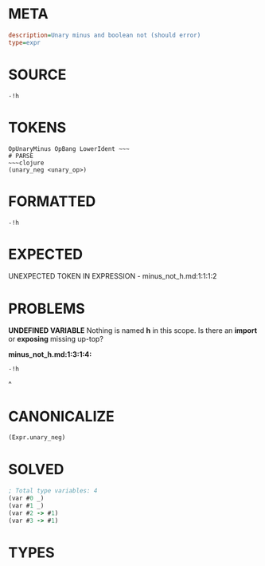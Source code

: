 # META
~~~ini
description=Unary minus and boolean not (should error)
type=expr
~~~
# SOURCE
~~~roc
-!h
~~~
# TOKENS
~~~text
OpUnaryMinus OpBang LowerIdent ~~~
# PARSE
~~~clojure
(unary_neg <unary_op>)
~~~
# FORMATTED
~~~roc
-!h
~~~
# EXPECTED
UNEXPECTED TOKEN IN EXPRESSION - minus_not_h.md:1:1:1:2
# PROBLEMS
**UNDEFINED VARIABLE**
Nothing is named **h** in this scope.
Is there an **import** or **exposing** missing up-top?

**minus_not_h.md:1:3:1:4:**
```roc
-!h
```
  ^


# CANONICALIZE
~~~clojure
(Expr.unary_neg)
~~~
# SOLVED
~~~clojure
; Total type variables: 4
(var #0 _)
(var #1 _)
(var #2 -> #1)
(var #3 -> #1)
~~~
# TYPES
~~~roc
~~~
